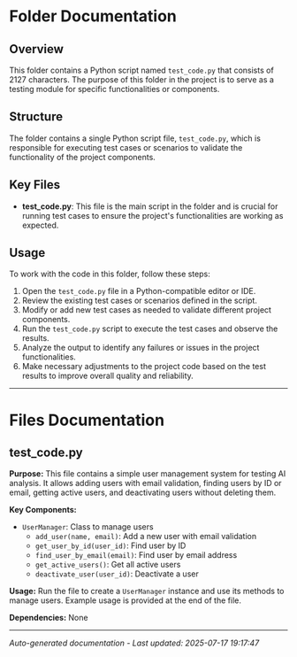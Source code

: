 # Folder Documentation

## Overview
This folder contains a Python script named `test_code.py` that consists of 2127 characters. The purpose of this folder in the project is to serve as a testing module for specific functionalities or components.

## Structure
The folder contains a single Python script file, `test_code.py`, which is responsible for executing test cases or scenarios to validate the functionality of the project components.

## Key Files
- **test_code.py**: This file is the main script in the folder and is crucial for running test cases to ensure the project's functionalities are working as expected.

## Usage
To work with the code in this folder, follow these steps:
1. Open the `test_code.py` file in a Python-compatible editor or IDE.
2. Review the existing test cases or scenarios defined in the script.
3. Modify or add new test cases as needed to validate different project components.
4. Run the `test_code.py` script to execute the test cases and observe the results.
5. Analyze the output to identify any failures or issues in the project functionalities.
6. Make necessary adjustments to the project code based on the test results to improve overall quality and reliability.

---

# Files Documentation

## test_code.py

**Purpose:** This file contains a simple user management system for testing AI analysis. It allows adding users with email validation, finding users by ID or email, getting active users, and deactivating users without deleting them.

**Key Components:**
- `UserManager`: Class to manage users
  - `add_user(name, email)`: Add a new user with email validation
  - `get_user_by_id(user_id)`: Find user by ID
  - `find_user_by_email(email)`: Find user by email address
  - `get_active_users()`: Get all active users
  - `deactivate_user(user_id)`: Deactivate a user

**Usage:** Run the file to create a `UserManager` instance and use its methods to manage users. Example usage is provided at the end of the file.

**Dependencies:** None

---
*Auto-generated documentation - Last updated: 2025-07-17 19:17:47*
